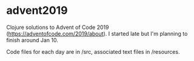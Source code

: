 # advent2019

Clojure solutions to Advent of Code 2019 (https://adventofcode.com/2019/about). I started late but I'm planning to finish around Jan 10.

Code files for each day are in /src, associated text files in /resources.
